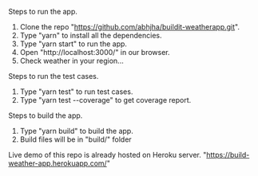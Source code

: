 Steps to run the app.

1. Clone the repo "https://github.com/abhjha/buildit-weatherapp.git".
2. Type "yarn" to install all the dependencies.
3. Type "yarn start"  to run the app.
4. Open "http://localhost:3000/" in our browser.
5. Check weather in your region...

Steps to run the test cases.
1. Type "yarn test" to run test cases.
2. Type "yarn test --coverage" to get coverage report.

Steps to build the app.
1. Type "yarn build" to build the app.
2. Build files will be in "build/" folder


Live demo of this repo is already hosted on Heroku server.
"https://build-weather-app.herokuapp.com/"